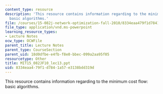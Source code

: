 ```yaml
---
content_type: resource
description: 'This resource contains information regarding to the minimum cost flow:
  basic algorithms.'
file: /courses/15-082j-network-optimization-fall-2010/8334eaa479f1d7841a57e3138bdd319d_MIT15_082JF10_lec13.ppt
file_type: application/vnd.ms-powerpoint
learning_resource_types:
- Lecture Notes
ocw_type: OCWFile
parent_title: Lecture Notes
parent_type: CourseSection
parent_uid: 18d0dfbe-e4fb-f8e0-bbec-099a2aa95f05
resourcetype: Other
title: MIT15_082JF10_lec13.ppt
uid: 8334eaa4-79f1-d784-1a57-e3138bdd319d
---
```

This resource contains information regarding to the minimum cost flow: basic algorithms.
